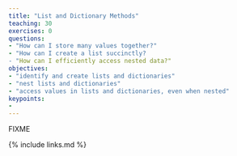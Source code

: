 ```yaml
---
title: "List and Dictionary Methods"
teaching: 30
exercises: 0
questions:
- "How can I store many values together?"
- "How can I create a list succinctly?
- "How can I efficiently access nested data?"
objectives:
- "identify and create lists and dictionaries"
- "nest lists and dictionaries"
- "access values in lists and dictionaries, even when nested"
keypoints:
- 
---
```

FIXME

{% include links.md %}
